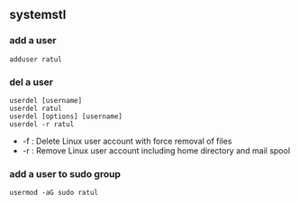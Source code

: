 ## systemstl

### add a user
`adduser ratul`

### del a user
`userdel [username]`  
`userdel ratul`  
`userdel [options] [username]`  
`userdel -r ratul`  

* -f : Delete Linux user account with force removal of files
* -r : Remove Linux user account including home directory and mail spool

### add a user to sudo group
`usermod -aG sudo ratul`